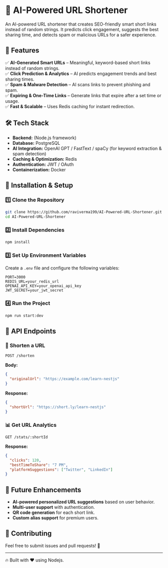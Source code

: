 # 🚀 AI-Powered URL Shortener

An AI-powered URL shortener that creates SEO-friendly smart short links instead of random strings. It predicts click engagement, suggests the best sharing time, and detects spam or malicious URLs for a safer experience.

## 📌 Features

✅ **AI-Generated Smart URLs** – Meaningful, keyword-based short links instead of random strings.  
✅ **Click Prediction & Analytics** – AI predicts engagement trends and best sharing times.  
✅ **Spam & Malware Detection** – AI scans links to prevent phishing and spam.  
✅ **Expiring & One-Time Links** – Generate links that expire after a set time or usage.  
✅ **Fast & Scalable** – Uses Redis caching for instant redirection.  

## 🛠 Tech Stack

- **Backend:** (Node.js framework)  
- **Database:** PostgreSQL  
- **AI Integration:** OpenAI GPT / FastText / spaCy (for keyword extraction & spam detection)  
- **Caching & Optimization:** Redis  
- **Authentication:** JWT / OAuth  
- **Containerization:** Docker  

## 🔧 Installation & Setup

### 1️⃣ Clone the Repository
```bash
git clone https://github.com/raviverma199/AI-Powered-URL-Shortener.git
cd AI-Powered-URL-Shortener
```

### 2️⃣ Install Dependencies
```bash
npm install
```

### 3️⃣ Set Up Environment Variables
Create a `.env` file and configure the following variables:
```env
PORT=3000
REDIS_URL=your_redis_url
OPENAI_API_KEY=your_openai_api_key
JWT_SECRET=your_jwt_secret
```

### 4️⃣ Run the Project
```bash
npm run start:dev
```

## 📌 API Endpoints

### 🔗 Shorten a URL
```http
POST /shorten
```
**Body:**
```json
{
  "originalUrl": "https://example.com/learn-nestjs"
}
```
**Response:**
```json
{
  "shortUrl": "https://short.ly/learn-nestjs"
}
```

### 📊 Get URL Analytics
```http
GET /stats/:shortId
```
**Response:**
```json
{
  "clicks": 120,
  "bestTimeToShare": "7 PM",
  "platformSuggestions": ["Twitter", "LinkedIn"]
}
```

## 🚀 Future Enhancements
- **AI-powered personalized URL suggestions** based on user behavior.
- **Multi-user support** with authentication.
- **QR code generation** for each short link.
- **Custom alias support** for premium users.

## 🤝 Contributing
Feel free to submit issues and pull requests! 🚀

---

🔥 Built with ❤️ using Nodejs.
